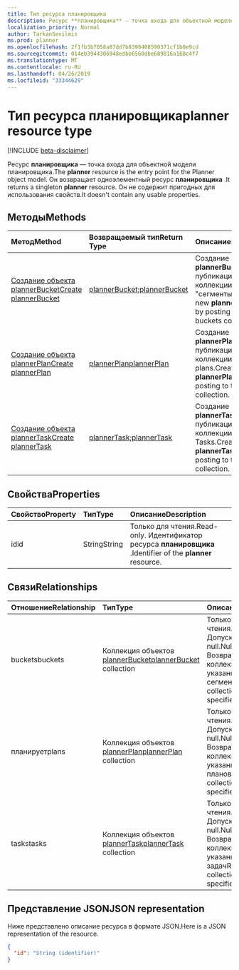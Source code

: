 ```yaml
---
title: Тип ресурса планировщика
description: Ресурс **планировщика** — точка входа для объектной модели планировщика. Он возвращает одноэлементный ресурс **планировщика** .  Он не содержит пригодных для использования свойств.
localization_priority: Normal
author: TarkanSevilmis
ms.prod: planner
ms.openlocfilehash: 2f1fb3b7058a87dd7b8390408590371cf1b0e9cd
ms.sourcegitcommit: 014eb3944306948edbb6560dbe689816a168c4f7
ms.translationtype: MT
ms.contentlocale: ru-RU
ms.lasthandoff: 04/26/2019
ms.locfileid: "33344629"
---
```

# <a name="planner-resource-type"></a><span data-ttu-id="ee73f-105">Тип ресурса планировщика</span><span class="sxs-lookup"><span data-stu-id="ee73f-105">planner resource type</span></span>

[!INCLUDE [beta-disclaimer](../../includes/beta-disclaimer.md)]

<span data-ttu-id="ee73f-106">Ресурс **планировщика** — точка входа для объектной модели планировщика.</span><span class="sxs-lookup"><span data-stu-id="ee73f-106">The **planner** resource is the entry point for the Planner object model.</span></span> <span data-ttu-id="ee73f-107">Он возвращает одноэлементный ресурс **планировщика** .</span><span class="sxs-lookup"><span data-stu-id="ee73f-107">It returns a singleton **planner** resource.</span></span>  <span data-ttu-id="ee73f-108">Он не содержит пригодных для использования свойств.</span><span class="sxs-lookup"><span data-stu-id="ee73f-108">It doesn't contain any usable properties.</span></span>


## <a name="methods"></a><span data-ttu-id="ee73f-109">Методы</span><span class="sxs-lookup"><span data-stu-id="ee73f-109">Methods</span></span>

| <span data-ttu-id="ee73f-110">Метод</span><span class="sxs-lookup"><span data-stu-id="ee73f-110">Method</span></span>           | <span data-ttu-id="ee73f-111">Возвращаемый тип</span><span class="sxs-lookup"><span data-stu-id="ee73f-111">Return Type</span></span>    |<span data-ttu-id="ee73f-112">Описание</span><span class="sxs-lookup"><span data-stu-id="ee73f-112">Description</span></span>|
|:---------------|:--------|:----------|
|[<span data-ttu-id="ee73f-113">Создание объекта plannerBucket</span><span class="sxs-lookup"><span data-stu-id="ee73f-113">Create plannerBucket</span></span>](../api/planner-post-buckets.md) |<span data-ttu-id="ee73f-114">[plannerBucket](plannerbucket.md);</span><span class="sxs-lookup"><span data-stu-id="ee73f-114">[plannerBucket](plannerbucket.md)</span></span>| <span data-ttu-id="ee73f-115">Создание нового **plannerBucket** путем публикации в коллекции "сегменты".</span><span class="sxs-lookup"><span data-stu-id="ee73f-115">Create a new **plannerBucket** by posting to the buckets collection.</span></span>|
|[<span data-ttu-id="ee73f-116">Создание объекта plannerPlan</span><span class="sxs-lookup"><span data-stu-id="ee73f-116">Create plannerPlan</span></span>](../api/planner-post-plans.md) |[<span data-ttu-id="ee73f-117">plannerPlan</span><span class="sxs-lookup"><span data-stu-id="ee73f-117">plannerPlan</span></span>](plannerplan.md)| <span data-ttu-id="ee73f-118">Создание нового **plannerPlan** путем публикации в коллекции plans.</span><span class="sxs-lookup"><span data-stu-id="ee73f-118">Create a new **plannerPlan** by posting to the plans collection.</span></span>|
|[<span data-ttu-id="ee73f-119">Создание объекта plannerTask</span><span class="sxs-lookup"><span data-stu-id="ee73f-119">Create plannerTask</span></span>](../api/planner-post-tasks.md) |<span data-ttu-id="ee73f-120">[plannerTask](plannertask.md);</span><span class="sxs-lookup"><span data-stu-id="ee73f-120">[plannerTask](plannertask.md)</span></span>| <span data-ttu-id="ee73f-121">Создание нового **plannerTask** путем публикации в коллекции Tasks.</span><span class="sxs-lookup"><span data-stu-id="ee73f-121">Create a new **plannerTask** by posting to the tasks collection.</span></span>|

## <a name="properties"></a><span data-ttu-id="ee73f-122">Свойства</span><span class="sxs-lookup"><span data-stu-id="ee73f-122">Properties</span></span>
| <span data-ttu-id="ee73f-123">Свойство</span><span class="sxs-lookup"><span data-stu-id="ee73f-123">Property</span></span>     | <span data-ttu-id="ee73f-124">Тип</span><span class="sxs-lookup"><span data-stu-id="ee73f-124">Type</span></span>   |<span data-ttu-id="ee73f-125">Описание</span><span class="sxs-lookup"><span data-stu-id="ee73f-125">Description</span></span>|
|:---------------|:--------|:----------|
|<span data-ttu-id="ee73f-126">id</span><span class="sxs-lookup"><span data-stu-id="ee73f-126">id</span></span>|<span data-ttu-id="ee73f-127">String</span><span class="sxs-lookup"><span data-stu-id="ee73f-127">String</span></span>| <span data-ttu-id="ee73f-128">Только для чтения.</span><span class="sxs-lookup"><span data-stu-id="ee73f-128">Read-only.</span></span> <span data-ttu-id="ee73f-129">Идентификатор ресурса **планировщика** .</span><span class="sxs-lookup"><span data-stu-id="ee73f-129">Identifier of the **planner** resource.</span></span>|

## <a name="relationships"></a><span data-ttu-id="ee73f-130">Связи</span><span class="sxs-lookup"><span data-stu-id="ee73f-130">Relationships</span></span>
| <span data-ttu-id="ee73f-131">Отношение</span><span class="sxs-lookup"><span data-stu-id="ee73f-131">Relationship</span></span> | <span data-ttu-id="ee73f-132">Тип</span><span class="sxs-lookup"><span data-stu-id="ee73f-132">Type</span></span>   |<span data-ttu-id="ee73f-133">Описание</span><span class="sxs-lookup"><span data-stu-id="ee73f-133">Description</span></span>|
|:---------------|:--------|:----------|
|<span data-ttu-id="ee73f-134">buckets</span><span class="sxs-lookup"><span data-stu-id="ee73f-134">buckets</span></span>|<span data-ttu-id="ee73f-135">Коллекция объектов [plannerBucket](plannerbucket.md)</span><span class="sxs-lookup"><span data-stu-id="ee73f-135">[plannerBucket](plannerbucket.md) collection</span></span>| <span data-ttu-id="ee73f-136">Только для чтения.</span><span class="sxs-lookup"><span data-stu-id="ee73f-136">Read-only.</span></span> <span data-ttu-id="ee73f-137">Допускает значение null.</span><span class="sxs-lookup"><span data-stu-id="ee73f-137">Nullable.</span></span> <span data-ttu-id="ee73f-138">Возвращает коллекцию указанных сегментов</span><span class="sxs-lookup"><span data-stu-id="ee73f-138">Returns a collection of the specified buckets</span></span>|
|<span data-ttu-id="ee73f-139">планирует</span><span class="sxs-lookup"><span data-stu-id="ee73f-139">plans</span></span>|<span data-ttu-id="ee73f-140">Коллекция объектов [plannerPlan](plannerplan.md)</span><span class="sxs-lookup"><span data-stu-id="ee73f-140">[plannerPlan](plannerplan.md) collection</span></span>| <span data-ttu-id="ee73f-141">Только для чтения.</span><span class="sxs-lookup"><span data-stu-id="ee73f-141">Read-only.</span></span> <span data-ttu-id="ee73f-142">Допускает значение null.</span><span class="sxs-lookup"><span data-stu-id="ee73f-142">Nullable.</span></span> <span data-ttu-id="ee73f-143">Возвращает коллекцию указанных планов</span><span class="sxs-lookup"><span data-stu-id="ee73f-143">Returns a collection of the specified plans</span></span>|
|<span data-ttu-id="ee73f-144">tasks</span><span class="sxs-lookup"><span data-stu-id="ee73f-144">tasks</span></span>|<span data-ttu-id="ee73f-145">Коллекция объектов [plannerTask](plannertask.md)</span><span class="sxs-lookup"><span data-stu-id="ee73f-145">[plannerTask](plannertask.md) collection</span></span>| <span data-ttu-id="ee73f-146">Только для чтения.</span><span class="sxs-lookup"><span data-stu-id="ee73f-146">Read-only.</span></span> <span data-ttu-id="ee73f-147">Допускает значение null.</span><span class="sxs-lookup"><span data-stu-id="ee73f-147">Nullable.</span></span> <span data-ttu-id="ee73f-148">Возвращает коллекцию указанных задач</span><span class="sxs-lookup"><span data-stu-id="ee73f-148">Returns a collection of the specified tasks</span></span>|

## <a name="json-representation"></a><span data-ttu-id="ee73f-149">Представление JSON</span><span class="sxs-lookup"><span data-stu-id="ee73f-149">JSON representation</span></span>
<span data-ttu-id="ee73f-150">Ниже представлено описание ресурса в формате JSON.</span><span class="sxs-lookup"><span data-stu-id="ee73f-150">Here is a JSON representation of the resource.</span></span>

<!-- {
  "blockType": "resource",
  "optionalProperties": [

  ],
  "keyProperty": "id",
  "baseType":"microsoft.graph.entity",  
  "@odata.type": "microsoft.graph.planner"
}-->

```json
{
  "id": "String (identifier)"
}

```

<!-- uuid: 8fcb5dbc-d5aa-4681-8e31-b001d5168d79
2015-10-25 14:57:30 UTC -->
<!--
{
  "type": "#page.annotation",
  "description": "planner resource",
  "keywords": "",
  "section": "documentation",
  "tocPath": "",
  "suppressions": []
}
-->
